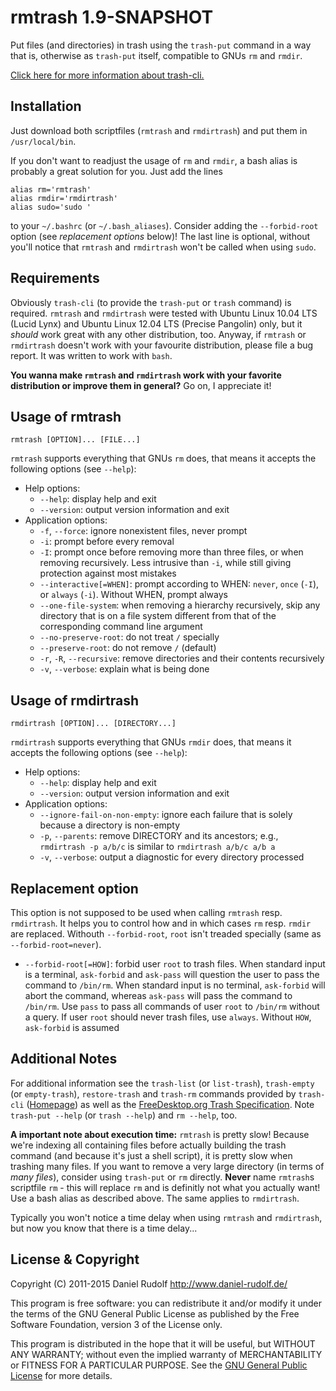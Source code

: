 rmtrash 1.9-SNAPSHOT
====================
Put files (and directories) in trash using the ```trash-put``` command in a way that is, otherwise as ```trash-put``` itself, compatible to GNUs ```rm``` and ```rmdir```.

[Click here for more information about trash-cli.](https://github.com/andreafrancia/trash-cli)

Installation
------------
Just download both scriptfiles (```rmtrash``` and ```rmdirtrash```) and put them in ```/usr/local/bin```.

If you don't want to readjust the usage of ```rm``` and ```rmdir```, a bash alias is probably a great solution for you. Just add the lines
```
alias rm='rmtrash'
alias rmdir='rmdirtrash'
alias sudo='sudo '
```
to your ```~/.bashrc``` (or ```~/.bash_aliases```). Consider adding the ```--forbid-root``` option (see *replacement options* below)! The last line is optional, without you'll notice that ```rmtrash``` and ```rmdirtrash``` won't be called when using ```sudo```.

Requirements
------------
Obviously  ```trash-cli``` (to provide the ```trash-put``` or ```trash``` command) is required. ```rmtrash``` and ```rmdirtrash``` were tested with Ubuntu Linux 10.04 LTS (Lucid Lynx) and Ubuntu Linux 12.04 LTS (Precise Pangolin) only, but it *should* work great with any other distribution, too. Anyway, if ```rmtrash``` or ```rmdirtrash``` doesn't work with your favourite distribution, please file a bug report. It was written to work with ```bash```.

**You wanna make ```rmtrash``` and ```rmdirtrash``` work with your favorite distribution or improve them in general?** Go on, I appreciate it!

Usage of rmtrash
----------------
```shell
rmtrash [OPTION]... [FILE...]
```

```rmtrash``` supports everything that GNUs ```rm``` does, that means it accepts the following options (see ```--help```):
* Help options:
  * ```--help```: display help and exit
  * ```--version```: output version information and exit
* Application options:
  * ```-f```, ```--force```: ignore nonexistent files, never prompt
  * ```-i```: prompt before every removal
  * ```-I```: prompt once before removing more than three files, or when removing recursively. Less intrusive than ```-i```, while still giving protection against most mistakes
  * ```--interactive[=WHEN]```: prompt according to WHEN: ```never```, ```once``` (```-I```), or ```always``` (```-i```). Without WHEN, prompt always
  * ```--one-file-system```: when removing a hierarchy recursively, skip any directory that is on a file system different from that of the corresponding command line argument
  * ```--no-preserve-root```: do not treat ```/``` specially
  * ```--preserve-root```: do not remove ```/``` (default)
  * ```-r```, ```-R```, ```--recursive```: remove directories and their contents recursively
  * ```-v```, ```--verbose```: explain what is being done

Usage of rmdirtrash
-------------------
```shell
rmdirtrash [OPTION]... [DIRECTORY...]
```

```rmdirtrash``` supports everything that GNUs ```rmdir``` does, that means it accepts the following options (see ```--help```):
* Help options:
  * ```--help```: display help and exit
  * ```--version```: output version information and exit
* Application options:
  * ```--ignore-fail-on-non-empty```: ignore each failure that is solely because a directory is non-empty
  * ```-p```, ```--parents```: remove DIRECTORY and its ancestors; e.g., ```rmdirtrash -p a/b/c``` is similar to ```rmdirtrash a/b/c a/b a```
  * ```-v```, ```--verbose```: output a diagnostic for every directory processed

Replacement option
------------------
This option is not supposed to be used when calling ```rmtrash``` resp. ```rmdirtrash```. It helps you to control how and in which cases ```rm``` resp. ```rmdir``` are replaced. Withouth ```--forbid-root```, ```root``` isn't treaded specially (same as ```--forbid-root=never```).
* ```--forbid-root[=HOW]```: forbid user ```root``` to trash files.  When standard input is a terminal, ```ask-forbid``` and ```ask-pass``` will question the user to pass the command to ```/bin/rm```. When standard input is no terminal, ```ask-forbid``` will abort the command, whereas ```ask-pass``` will pass the command to ```/bin/rm```. Use ```pass``` to pass all commands of user ```root``` to ```/bin/rm``` without a query. If user ```root``` should never trash files, use ```always```. Without ```HOW```, ```ask-forbid``` is assumed

Additional Notes
----------------
For additional information see the ```trash-list``` (or ```list-trash```), ```trash-empty``` (or ```empty-trash```), ```restore-trash``` and ```trash-rm``` commands provided by ```trash-cli``` ([Homepage](https://github.com/andreafrancia/trash-cli)) as well as the [FreeDesktop.org Trash Specification](http://www.ramendik.ru/docs/trashspec.html). Note ```trash-put --help``` (or ```trash --help```) and ```rm --help```, too.

**A important note about execution time:**
```rmtrash``` is pretty slow! Because we're indexing all containing files before actually building the trash command (and because it's just a shell script), it is pretty slow when trashing many files. If you want to remove a very large directory (in terms of *many files*), consider using ```trash-put``` or ```rm``` directly. **Never** name ```rmtrash```s scriptfile ```rm``` - this will replace ```rm``` and is definitly not what you actually want! Use a bash alias as described above. The same applies to ```rmdirtrash```.

Typically you won't notice a time delay when using ```rmtrash``` and ```rmdirtrash```, but now you know that there is a time delay...

License & Copyright
-------------------
Copyright (C) 2011-2015  Daniel Rudolf <http://www.daniel-rudolf.de/>

This program is free software: you can redistribute it and/or modify it under the terms of the GNU General Public License as published by the Free Software Foundation, version 3 of the License only.

This program is distributed in the hope that it will be useful, but WITHOUT ANY WARRANTY; without even the implied warranty of MERCHANTABILITY or FITNESS FOR A PARTICULAR PURPOSE.  See the [GNU General Public License](LICENSE) for more details.
